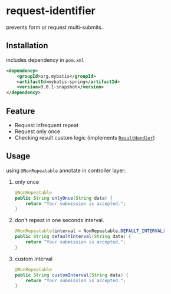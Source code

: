 # request-identifier
prevents form or request multi-submits.

## Installation
includes dependency in `pom.xml`
```xml
<dependency>
    <groupId>org.mybatis</groupId>
    <artifactId>mybatis-spring</artifactId>
    <version>0.0.1-snapshot</version>
</dependency>
```
## Feature
* Request infrequent repeat
* Request only once
* Checking result custom logic (implements [`ResultHandler`]())
## Usage
using `@NonRepeatable` annotate in controller layer:

1. only once
    ```java
    @NonRepeatable
    public String onlyOnce(String data) {
        return "Your submission is accepted.";
    }
    ```

2. don't repeat in one seconds interval.
    ```java
    @NonRepeatable(interval = NonRepeatable.DEFAULT_INTERVAL)
    public String defaultInterval(String data) {
        return "Your submission is accepted.";
    }
    ```

3. custom interval
    ```java
    @NonRepeatable
    public String customInterval(String data) {
        return "Your submission is accepted.";
    }
    ```

